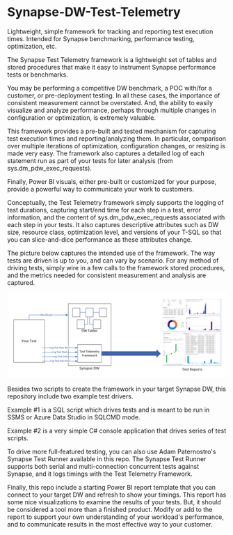 # Synapse-DW-Test-Telemetry
Lightweight, simple framework for tracking and reporting test execution times.  Intended for Synapse benchmarking, performance testing, optimization, etc.

The Synapse Test Telemetry framework is a lightweight set of tables and stored procedures that make it easy to instrument Synapse performance tests or benchmarks.

You may be performing a competitive DW benchmark, a POC with/for a customer, or pre-deployment testing.  In all these cases, the importance of consistent measurement cannot be overstated.  And, the ability to easily visualize and analyze performance, perhaps through multiple changes in configuration or optimization, is extremely valuable.

This framework provides a pre-built and tested mechanism for capturing test execution times and reporting/analyzing them.  In particular, comparison over multiple iterations of optimization, configuration changes, or resizing is made very easy.  The framework also captures a detailed log of each statement run as part of your tests for later analysis (from sys.dm_pdw_exec_requests).

Finally, Power BI visuals, either pre-built or customized for your purpose, provide a powerful way to communicate your work to customers.

Conceptually, the Test Telemetry framework simply supports the logging of test durations, capturing start/end time for each step in a test, error information, and the content of sys.dm_pdw_exec_requests associated with each step in your tests.  It also captures descriptive attributes such as DW size, resource class, optimization level, and versions of your T-SQL so that you can slice-and-dice performance as these attributes change.

The picture below captures the intended use of the framework.  The way tests are driven is up to you, and can vary by scenario.  For any method of driving tests, simply wire in a few calls to the framework stored procedures, and the metrics needed for consistent measurement and analysis are captured.

![alt tag](assets/concept-lg.png)

Besides two scripts to create the framework in your target Synapse DW, this repository include two example test drivers. 

Example #1 is a SQL script which drives tests and is meant to be run in SSMS or Azure Data Studio in SQLCMD mode.

Example #2 is a very simple C# console application that drives series of test scripts.

To drive more full-featured testing, you can also use Adam Paternostro's Synapse Test Runner available in this repo.  The Synapse Test Runner supports both serial and multi-connection concurrent tests against Synapse, and it logs timings with the Test Telemetry Framework.

Finally, this repo include a starting Power BI report template that you can connect to your target DW and refresh to show your timings.  This report has some nice visualizations to examine the results of your tests.  But, it should be considered a tool more than a finished product.  Modify or add to the report to support your own understanding of your workload's performance, and to communicate results in the most effective way to your customer.

